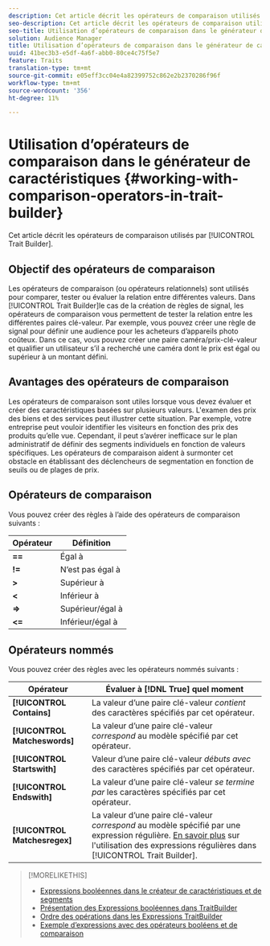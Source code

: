 ```yaml
---
description: Cet article décrit les opérateurs de comparaison utilisés par le créateur de caractéristiques.
seo-description: Cet article décrit les opérateurs de comparaison utilisés par le créateur de caractéristiques.
seo-title: Utilisation d’opérateurs de comparaison dans le générateur de caractéristiques
solution: Audience Manager
title: Utilisation d’opérateurs de comparaison dans le générateur de caractéristiques
uuid: 41bec3b3-e5df-4a6f-abb0-80ce4c75f5e7
feature: Traits
translation-type: tm+mt
source-git-commit: e05eff3cc04e4a82399752c862e2b2370286f96f
workflow-type: tm+mt
source-wordcount: '356'
ht-degree: 11%

---
```



# Utilisation d’opérateurs de comparaison dans le générateur de caractéristiques {#working-with-comparison-operators-in-trait-builder}

Cet article décrit les opérateurs de comparaison utilisés par [!UICONTROL Trait Builder].

## Objectif des opérateurs de comparaison

<!-- c_tb_comparison_operators.xml -->

Les opérateurs de comparaison (ou opérateurs relationnels) sont utilisés pour comparer, tester ou évaluer la relation entre différentes valeurs. Dans [!UICONTROL Trait Builder]le cas de la création de règles de signal, les opérateurs de comparaison vous permettent de tester la relation entre les différentes paires clé-valeur. Par exemple, vous pouvez créer une règle de signal pour définir une audience pour les acheteurs d’appareils photo coûteux. Dans ce cas, vous pouvez créer une paire caméra/prix-clé-valeur et qualifier un utilisateur s’il a recherché une caméra dont le prix est égal ou supérieur à un montant défini.

## Avantages des opérateurs de comparaison

Les opérateurs de comparaison sont utiles lorsque vous devez évaluer et créer des caractéristiques basées sur plusieurs valeurs. L&#39;examen des prix des biens et des services peut illustrer cette situation. Par exemple, votre entreprise peut vouloir identifier les visiteurs en fonction des prix des produits qu’elle vue. Cependant, il peut s’avérer inefficace sur le plan administratif de définir des segments individuels en fonction de valeurs spécifiques. Les opérateurs de comparaison aident à surmonter cet obstacle en établissant des déclencheurs de segmentation en fonction de seuils ou de plages de prix.

## Opérateurs de comparaison

Vous pouvez créer des règles à l’aide des opérateurs de comparaison suivants :

| Opérateur | Définition |
|---|---|
| **==** | Égal à |
| **!=** | N’est pas égal à |
| **>** | Supérieur à |
| **&lt;** | Inférieur à |
| **=>** | Supérieur/égal à |
| **&lt;=** | Inférieur/égal à |

## Opérateurs nommés

Vous pouvez créer des règles avec les opérateurs nommés suivants :

| Opérateur | Évaluer à [!DNL True] quel moment |
|---|---|
| **[!UICONTROL Contains]** | La valeur d’une paire clé-valeur *contient* des caractères spécifiés par cet opérateur. |
| **[!UICONTROL Matcheswords]** | La valeur d’une paire clé-valeur *correspond* au modèle spécifié par cet opérateur. |
| **[!UICONTROL Startswith]** | Valeur d’une paire clé-valeur *débuts avec* des caractères spécifiés par cet opérateur. |
| **[!UICONTROL Endswith]** | La valeur d’une paire clé-valeur *se termine par* les caractères spécifiés par cet opérateur. |
| **[!UICONTROL Matchesregex]** | La valeur d’une paire clé-valeur *correspond* au modèle spécifié par une expression régulière. [En savoir plus](../../features/traits/trait-builder-regex.md) sur l&#39;utilisation des expressions régulières dans [!UICONTROL Trait Builder]. |

>[!MORELIKETHIS]
>
>* [Expressions booléennes dans le créateur de caractéristiques et de segments](../../reference/boolean-expressions-tsb.md)
>* [Présentation des Expressions booléennes dans TraitBuilder](../../reference/boolean-expressions-tsb.md)
>* [Ordre des opérations dans les Expressions TraitBuilder](../../features/traits/trait-operator-precedence.md)
>* [Exemple d’expressions avec des opérateurs booléens et de comparaison](../../features/traits/trait-expression-samples.md)

